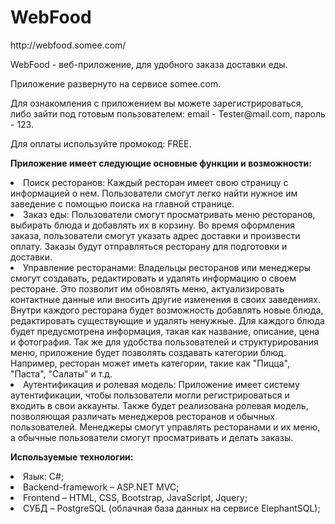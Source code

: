 # WebFood

<p>http://webfood.somee.com/</p>

<p>WebFood - веб-приложение, для удобного заказа доставки еды.</p>

<p>Приложение развернуто на сервисе somee.com.</p>
<p>Для ознакомления с приложением вы можете зарегистрироваться, либо зайти под готовым пользователем: email - Tester@mail.com, пароль - 123.</p>
<p>Для оплаты используйте промокод: FREE.</p>

 <p>
 <b>Приложение имеет следующие основные функции и возможности:</b>
<li>Поиск ресторанов: Каждый ресторан имеет свою страницу с информацией о нем. Пользователи смогут легко найти нужное им заведение с помощью поиска на главной странице.</li>
<li>Заказ еды: Пользователи смогут просматривать меню ресторанов, выбирать блюда и добавлять их в корзину. Во время оформления заказа, пользователи смогут указать адрес доставки и произвести оплату. Заказы будут отправляться ресторану для подготовки и доставки. </li>
<li>Управление ресторанами: Владельцы ресторанов или менеджеры смогут создавать, редактировать и удалять информацию о своем ресторане. Это позволит им обновлять меню, актуализировать контактные данные или вносить другие изменения в своих заведениях. Внутри каждого ресторана будет возможность добавлять новые блюда, редактировать существующие и удалять ненужные. Для каждого блюда будет предусмотрена информация, такая как название, описание, цена и фотография. Так же для удобства пользователей и структурирования меню, приложение будет позволять создавать категории блюд. Например, ресторан может иметь категории, такие как "Пицца", "Паста", "Салаты" и т.д.</li>
<li>Аутентификация и ролевая модель: Приложение имеет систему аутентификации, чтобы пользователи могли регистрироваться и входить в свои аккаунты. Также будет реализована ролевая модель, позволяющая различать менеджеров ресторанов и обычных пользователей. Менеджеры смогут управлять ресторанами и их меню, а обычные пользователи смогут просматривать и делать заказы.</li>
</p>

 <p>
<b>Используемые технологии:</b>
<li>Язык: C#;</li>
<li>Backend-framework – ASP.NET MVC;</li>
<li>Frontend – HTML, CSS, Bootstrap, JavaScript, Jquery;</li>
<li>СУБД – PostgreSQL (облачная база данных на сервисе ElephantSQL);</li>
</p>





